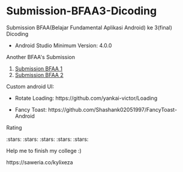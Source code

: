 # Submission-BFAA3-Dicoding
Submission BFAA(Belajar Fundamental Aplikasi Android) ke 3(final) Dicoding 

<ul>
  <li>Android Studio Minimum Version: 4.0.0</li>
</ul>
<p>Another BFAA's Submission</p>
<ol>
  <li><a href="https://github.com/KylixEza/Submission-BFAA1-Dicoding">Submission BFAA 1</a></li>
  <li><a href="https://github.com/KylixEza/Submission-BFAA2-Dicoding">Submission BFAA 2</a></li>
</ol>

<p>Custom android UI: </p>
<ul>
  <li><p>Rotate Loading: https://github.com/yankai-victor/Loading</p></li>
  <li><p>Fancy Toast: https://github.com/Shashank02051997/FancyToast-Android </p></li>
</ul>

<p>Rating</p>
<p>:stars: :stars: :stars: :stars: :stars:</p>

<p>Help me to finish my college :)</p>
https://saweria.co/kylixeza
